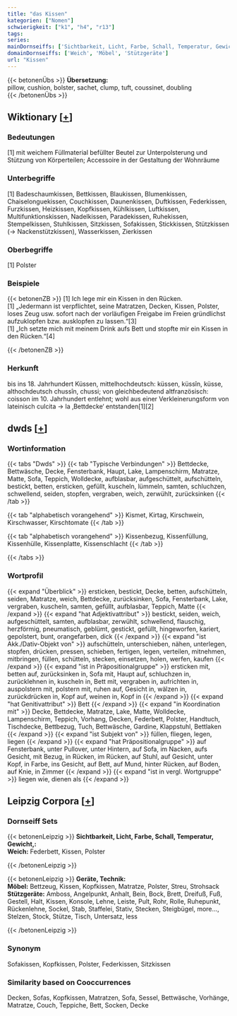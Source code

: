 ```yaml
---
title: "das Kissen"
kategorien: ["Nomen"]
schwierigkeit: ["k1", "h4", "r13"]
tags:
series:
mainDornseiffs: ['Sichtbarkeit, Licht, Farbe, Schall, Temperatur, Gewicht,', 'Geräte, Technik']
domainDornseiffs: ['Weich', 'Möbel', 'Stützgeräte']
url: "Kissen"
---
```


{{< betonenÜbs >}}
**Übersetzung:**  
pillow, cushion, bolster, sachet, clump, tuft, coussinet, doubling  
{{< /betonenÜbs >}}

## Wiktionary [[+](https://de.wiktionary.org/wiki/Kissen)]

### Bedeutungen
[1] mit weichem Füllmaterial befüllter Beutel zur Unterpolsterung und Stützung von Körperteilen; Accessoire in der Gestaltung der Wohnräume  

### Unterbegriffe
[1] Badeschaumkissen, Bettkissen, Blaukissen, Blumenkissen, Chaiselonguekissen, Couchkissen, Daunenkissen, Duftkissen, Federkissen, Furzkissen, Heizkissen, Kopfkissen, Kühlkissen, Luftkissen, Multifunktionskissen, Nadelkissen, Paradekissen, Ruhekissen, Stempelkissen, Stuhlkissen, Sitzkissen, Sofakissen, Stickkissen, Stützkissen (→ Nackenstützkissen), Wasserkissen, Zierkissen  

### Oberbegriffe
[1] Polster  

### Beispiele
{{< betonenZB >}}
[1] Ich lege mir ein Kissen in den Rücken.  
[1] „Jedermann ist verpflichtet, seine Matratzen, Decken, Kissen, Polster, loses Zeug usw. sofort nach der vorläufigen Freigabe im Freien gründlichst aufzuklopfen bzw. ausklopfen zu lassen.“[3]  
[1] „Ich setzte mich mit meinem Drink aufs Bett und stopfte mir ein Kissen in den Rücken.“[4]  

{{< /betonenZB >}}
### Herkunft
bis ins 18. Jahrhundert Küssen, mittelhochdeutsch: küssen, küssîn, küsse, althochdeutsch chussîn, chussi; von gleichbedeutend altfranzösisch: coisson im 10. Jahrhundert entlehnt; wohl aus einer Verkleinerungsform von lateinisch culcita → la ‚Bettdecke‘ entstanden[1][2]  



## dwds [[+](https://www.dwds.de/wb/Kissen)]

### Wortinformation
{{< tabs "Dwds" >}}
{{< tab "Typische Verbindungen" >}}
Bettdecke, Bettwäsche, Decke, Fensterbank, Haupt, Lake, Lampenschirm, Matratze, Matte, Sofa, Teppich, Wolldecke, aufblasbar, aufgeschüttelt, aufschütteln, bestickt, betten, ersticken, gefüllt, kuscheln, lümmeln, samten, schluchzen, schwellend, seiden, stopfen, vergraben, weich, zerwühlt, zurücksinken
{{< /tab >}}

{{< tab "alphabetisch vorangehend" >}}
Kismet, Kirtag, Kirschwein, Kirschwasser, Kirschtomate
{{< /tab >}}

{{< tab "alphabetisch vorangehend" >}}
Kissenbezug, Kissenfüllung, Kissenhülle, Kissenplatte, Kissenschlacht
{{< /tab >}}

{{< /tabs >}}

### Wortprofil
{{< expand "Überblick" >}} ersticken, bestickt, Decke, betten, aufschütteln, seiden, Matratze, weich, Bettdecke, zurücksinken, Sofa, Fensterbank, Lake, vergraben, kuscheln, samten, gefüllt, aufblasbar, Teppich, Matte {{< /expand >}}
{{< expand "hat Adjektivattribut" >}} bestickt, seiden, weich, aufgeschüttelt, samten, aufblasbar, zerwühlt, schwellend, flauschig, herzförmig, pneumatisch, geblümt, gestickt, gefüllt, hingeworfen, kariert, gepolstert, bunt, orangefarben, dick {{< /expand >}}
{{< expand "ist Akk./Dativ-Objekt von" >}} aufschütteln, unterschieben, nähen, unterlegen, stopfen, drücken, pressen, schieben, fertigen, legen, verteilen, mitnehmen, mitbringen, füllen, schütteln, stecken, einsetzen, holen, werfen, kaufen {{< /expand >}}
{{< expand "ist in Präpositionalgruppe" >}} ersticken mit, betten auf, zurücksinken in, Sofa mit, Haupt auf, schluchzen in, zurücklehnen in, kuscheln in, Bett mit, vergraben in, aufrichten in, auspolstern mit, polstern mit, ruhen auf, Gesicht in, wälzen in, zurückdrücken in, Kopf auf, weinen in, Kopf in {{< /expand >}}
{{< expand "hat Genitivattribut" >}} Bett {{< /expand >}}
{{< expand "in Koordination mit" >}} Decke, Bettdecke, Matratze, Lake, Matte, Wolldecke, Lampenschirm, Teppich, Vorhang, Decken, Federbett, Polster, Handtuch, Tischdecke, Bettbezug, Tuch, Bettwäsche, Gardine, Klappstuhl, Bettlaken {{< /expand >}}
{{< expand "ist Subjekt von" >}} füllen, fliegen, legen, liegen {{< /expand >}}
{{< expand "hat Präpositionalgruppe" >}} auf Fensterbank, unter Pullover, unter Hintern, auf Sofa, im Nacken, aufs Gesicht, mit Bezug, in Rücken, im Rücken, auf Stuhl, auf Gesicht, unter Kopf, in Farbe, ins Gesicht, auf Bett, auf Mund, hinter Rücken, auf Boden, auf Knie, in Zimmer {{< /expand >}}
{{< expand "ist in vergl. Wortgruppe" >}} liegen wie, dienen als {{< /expand >}}

## Leipzig Corpora [[+](https://corpora.uni-leipzig.de/en/res?word=Kissen&corpusId=deu_newscrawl-public_2018)]

### Dornseiff Sets
{{< betonenLeipzig >}}
**Sichtbarkeit, Licht, Farbe, Schall, Temperatur, Gewicht,:**  
**Weich:** Federbett, Kissen, Polster  

{{< /betonenLeipzig >}}


{{< betonenLeipzig >}}
**Geräte, Technik:**  
**Möbel:** Bettzeug, Kissen, Kopfkissen, Matratze, Polster, Streu, Strohsack  
**Stützgeräte:** Amboss, Angelpunkt, Anhalt, Bein, Bock, Brett, Dreifuß, Fuß, Gestell, Halt, Kissen, Konsole, Lehne, Leiste, Pult, Rohr, Rolle, Ruhepunkt, Rückenlehne, Sockel, Stab, Staffelei, Stativ, Stecken, Steigbügel, more..., Stelzen, Stock, Stütze, Tisch, Untersatz, less  

{{< /betonenLeipzig >}}

### Synonym
Sofakissen, Kopfkissen, Polster, Federkissen, Sitzkissen


### Similarity based on Cooccurrences
Decken, Sofas, Kopfkissen, Matratzen, Sofa, Sessel, Bettwäsche, Vorhänge, Matratze, Couch, Teppiche, Bett, Socken, Decke

